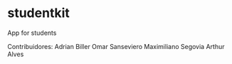 studentkit
==========

App for students

Contribuidores:
Adrian Biller
Omar Sanseviero
Maximiliano Segovia
Arthur Alves